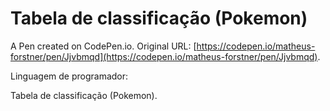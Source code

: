 # Tabela de classificação (Pokemon)

A Pen created on CodePen.io. Original URL: [https://codepen.io/matheus-forstner/pen/Jjvbmqd](https://codepen.io/matheus-forstner/pen/Jjvbmqd).

Linguagem de programador:

Tabela de classificação (Pokemon).
